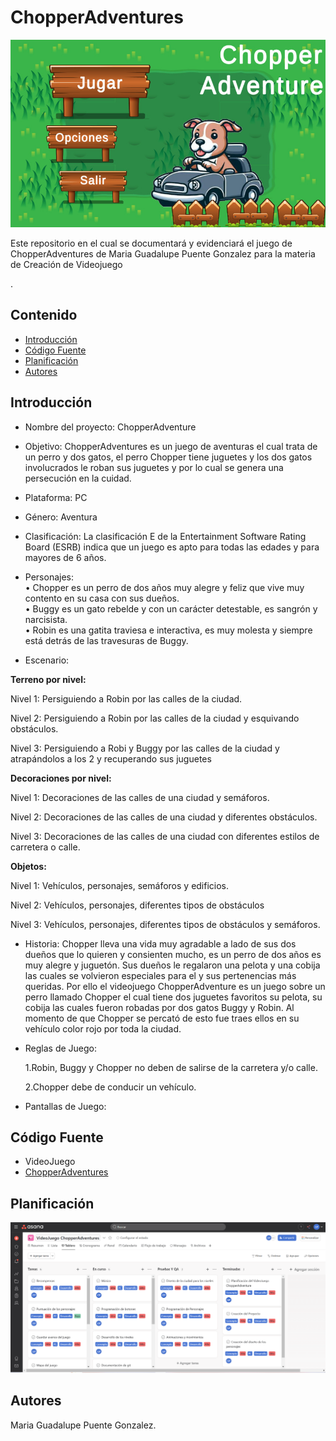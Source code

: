 # ChopperAdventures
<p align="center">
    <img src="https://github.com/Puenteg/ChopperAdventures/blob/main/ChopperAdventure.jpeg" alt="Logo" width=1200 height=300>

 Este repositorio en el cual se documentará y evidenciará el juego de ChopperAdventures de Maria Guadalupe Puente Gonzalez para la materia de Creación de Videojuego
    <br> 
    </p>
    .
## Contenido

- [Introducción](#introducción)
- [Código Fuente](#código-fuente)
- [Planificación](#planificación)
- [Autores](#autores)
  
## Introducción
- Nombre del proyecto: ChopperAdventure
  
- Objetivo: ChopperAdventures es un juego de aventuras el cual trata de un perro y dos gatos, el perro Chopper tiene juguetes y los dos gatos involucrados le roban sus juguetes y por lo cual se genera una persecución en la cuidad.
  
- Plataforma: PC
  
- Género: Aventura
  
- Clasificación: La clasificación E de la Entertainment Software Rating Board (ESRB) indica que 
un juego es apto para todas las edades y para mayores de 6 años.

- Personajes:
  <br>
 • Chopper es un perro de dos años muy alegre y feliz que vive muy 
contento en su casa con sus dueños. <br>
• Buggy es un gato rebelde y con un carácter detestable, es 
sangrón y narcisista. <br>
• Robin es una gatita traviesa e interactiva, es muy molesta 
y siempre está detrás de las travesuras de Buggy.<br>

- Escenario:

**Terreno por nivel:**
  
Nivel 1: Persiguiendo a Robin por las calles de la ciudad.

Nivel 2: Persiguiendo a Robin por las calles de la ciudad y esquivando 
obstáculos.

Nivel 3: Persiguiendo a Robi y Buggy por las calles de la ciudad y atrapándolos 
a los 2 y recuperando sus juguetes

**Decoraciones por nivel:**
   
Nivel 1: Decoraciones de las calles de una ciudad y semáforos.

Nivel 2: Decoraciones de las calles de una ciudad y diferentes obstáculos.

Nivel 3: Decoraciones de las calles de una ciudad con diferentes estilos de 
carretera o calle.

**Objetos:**

Nivel 1: Vehículos, personajes, semáforos y edificios.

Nivel 2: Vehículos, personajes, diferentes tipos de obstáculos 

Nivel 3: Vehículos, personajes, diferentes tipos de obstáculos y semáforos.

- Historia:
Chopper lleva una vida muy agradable a lado de sus dos dueños que lo quieren y 
consienten mucho, es un perro de dos años es muy alegre y juguetón. Sus dueños 
le regalaron una pelota y una cobija las cuales se volvieron especiales para 
el y sus pertenencias más queridas.
Por ello el videojuego ChopperAdventure es un juego sobre un perro llamado 
Chopper el cual tiene dos juguetes favoritos su pelota, su cobija las cuales 
fueron robadas por dos gatos Buggy y Robin. Al momento de que Chopper se percató 
de esto fue traes ellos en su vehículo color rojo por toda la ciudad.

- Reglas de Juego:
  
  1.Robin, Buggy y Chopper no deben de salirse de la carretera y/o calle.
  
  2.Chopper debe de conducir un vehículo.

- Pantallas de Juego: 

## Código Fuente
* VideoJuego
* [ChopperAdventures]()

## Planificación

![Tablero de planificacion del Videojuego ChopperAdventures](https://github.com/Puenteg/ChopperAdventures/blob/main/Tablero%20de%20Asana.png)

## Autores
Maria Guadalupe Puente Gonzalez.


